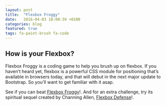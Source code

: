 ```yaml
---
layout: post
title:  "Flexbox Froggy"
date:   2016-04-03 18:00:39 +0100
categories: blog
featured: true
tags: fa-paint-brush fa-code
---
```


## How is your Flexbox?

Flexbox Froggy is a coding game to help you brush up on flexbox. If you haven’t heard yet, flexbox is a powerful CSS module for positioning that’s available in browsers today, and that will debut in the next major update to Bootstrap. So you’ll want to get familiar with it asap.

See if you can beat <a href="http://flexboxfroggy.com/">Flexbox Froggy</a>!. And for an extra challenge, try its spiritual sequel created by Channing Allen, <a href="http://www.flexboxdefense.com/">Flexbox Defense</a>!.